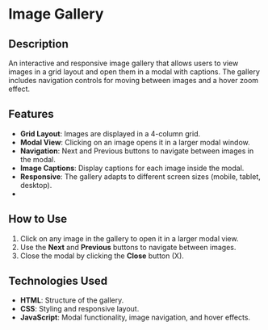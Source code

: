 # Image Gallery

## Description
An interactive and responsive image gallery that allows users to view images in a grid layout and open them in a modal with captions. The gallery includes navigation controls for moving between images and a hover zoom effect.

## Features
- **Grid Layout**: Images are displayed in a 4-column grid.
- **Modal View**: Clicking on an image opens it in a larger modal window.
- **Navigation**: Next and Previous buttons to navigate between images in the modal.
- **Image Captions**: Display captions for each image inside the modal.
- **Responsive**: The gallery adapts to different screen sizes (mobile, tablet, desktop).
- 
## How to Use

1. Click on any image in the gallery to open it in a larger modal view.
2. Use the **Next** and **Previous** buttons to navigate between images.
3. Close the modal by clicking the **Close** button (X).

## Technologies Used
- **HTML**: Structure of the gallery.
- **CSS**: Styling and responsive layout.
- **JavaScript**: Modal functionality, image navigation, and hover effects.
